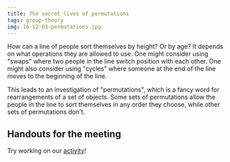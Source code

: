 ```yaml
---
title: The secret lives of permutations
tags: group-theory
img: 16-12-03-permutations.jpg
---
```


How can a line of people sort themselves by height? Or by age? It depends on what operations they are allowed to use. One might consider using "swaps" where two people in the line switch position with each other. One might also consider using "cycles" where someone at the end of the line moves to the beginning of the line.

This leads to an investigation of "permutations", which is a fancy word for rearrangements of a set of objects. Some sets of permutations allow the people in the line to sort themselves in any order they choose, while other sets of permutations don't.<!--more-->

## Handouts for the meeting

Try working on our <a href="http://boisemathcircles.org/wp-content/uploads/2016/12/Permutations-Activity.pdf">activity</a>!
